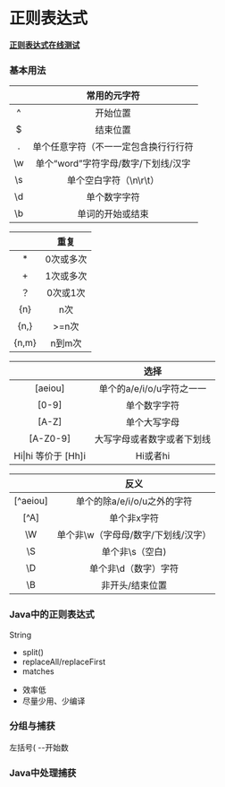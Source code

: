 # 正则表达式



[**正则表达式在线测试**](https://c.runoob.com/front-end/854/)

### 基本用法

||常用的元字符|
|:--:|:--:|
|^|开始位置|
|$|结束位置|
|.|单个任意字符（不⼀一定包含换⾏行行符|
|\w|单个“word”字符字母/数字/下划线/汉字|
|\s|单个空白字符（\n\r\t）|
|\d|单个数字字符|
|\b|单词的开始或结束|

||重复|
|:--:|:--:|
|*|0次或多次|
|+|1次或多次|
|？|0次或1次|
|{n}|n次|
|{n,}|>=n次|
|{n,m}|n到m次|

||选择|
|:--:|:--:|
|[aeiou]|单个的a/e/i/o/u字符之⼀一|
|[0-9]|单个数字字符|
|[A-Z]|单个大写字母|
|[A-Z0-9]|大写字母或者数字或者下划线|
|Hi\|hi 等价于 [Hh]i|Hi或者hi|

||反义|
|:--:|:--:|
|[^aeiou]|单个的除a/e/i/o/u之外的字符|
|[^A]|单个非x字符|
|\W|单个非\w（字⺟母/数字/下划线/汉字）|
|\S|单个非\s（空白)|
|\D|单个非\d（数字）字符|
|\B|非开头/结束位置|


### Java中的正则表达式

String

- split()
- replaceAll/replaceFirst
- matches

* 效率低 
* 尽量少用、少编译

### 分组与捕获

左括号( --开始数


### Java中处理捕获


